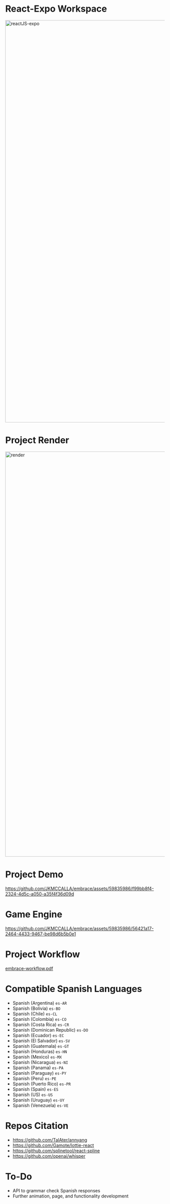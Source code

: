 # React-Expo Workspace
<img width="1269" alt="reactJS-expo" src="https://github.com/JKMCCALLA/embrace/assets/59835986/f6bcf7db-a8a3-42a5-99b0-381668e37185">

# Project Render
<img width="1278" alt="render" src="https://github.com/JKMCCALLA/embrace/assets/59835986/45bde7d9-f92b-4125-8091-98ef4c12f0a6">

# Project Demo
https://github.com/JKMCCALLA/embrace/assets/59835986/f99bb8f4-2324-4d5c-a050-a35f4f36d09d

# Game Engine
https://github.com/JKMCCALLA/embrace/assets/59835986/56421a17-2464-4433-9467-be98d6b5b0e1

# Project Workflow
[embrace-workflow.pdf](https://github.com/JKMCCALLA/embrace/files/13668104/embrace-workflow.pdf)

# Compatible Spanish Languages
* Spanish (Argentina) `es-AR`
* Spanish (Bolivia) `es-BO`
* Spanish (Chile) `es-CL`
* Spanish (Colombia) `es-CO`
* Spanish (Costa Rica) `es-CR`
* Spanish (Dominican Republic) `es-DO`
* Spanish (Ecuador) `es-EC`
* Spanish (El Salvador) `es-SV`
* Spanish (Guatemala) `es-GT`
* Spanish (Honduras) `es-HN`
* Spanish (Mexico) `es-MX`
* Spanish (Nicaragua) `es-NI`
* Spanish (Panama) `es-PA`
* Spanish (Paraguay) `es-PY`
* Spanish (Peru) `es-PE`
* Spanish (Puerto Rico) `es-PR`
* Spanish (Spain) `es-ES`
* Spanish (US) `es-US`
* Spanish (Uruguay) `es-UY`
* Spanish (Venezuela) `es-VE`

# Repos Citation
* https://github.com/TalAter/annyang
* https://github.com/Gamote/lottie-react
* https://github.com/splinetool/react-spline
* https://github.com/openai/whisper

# To-Do
* API to grammar check Spanish responses
* Further animation, page, and functionality development
